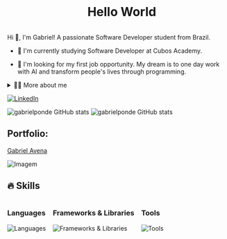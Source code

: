 <!--título-->
<div id="user-content-toc">
  <ul align="center">
    <summary><h1 style="display: inline-block">Hello World</h1></summary>
</div>

<!-- Presentation -->
<p>
  Hi 👋, I'm Gabriel! A passionate Software Developer student from Brazil.

  - 🌱 I'm currently studying Software Developer at Cubos Academy. 

  - 🔭 I'm looking for my first job opportunity. My dream is to one day work with AI and transform people's lives through programming.
</p>

<!-- Dropdown -->
<details>
  <summary>👨‍💻 More about me</summary>

  - 💬 I am 23 years old and currently live in Brazil. I like reading, whether it's a good book, adventure or investigation, as well as watching movies and playing games! I believe that our personal interests contribute to a more accurate perception of things and to solving problems. I´m constantly learning and improving my skills. 

</details>

<!-- Links -->
[![LinkedIn](https://img.shields.io/badge/LinkedIn-0077B5?style=for-the-badge&logo=linkedin&logoColor=white)](https://www.linkedin.com/in/gabriel-avena)

<!-- GithubStats -->
![gabrielponde GitHub stats](https://github-readme-stats.vercel.app/api?username=gabrielponde&show_icons=true&theme=gotham)
![gabrielponde GitHub stats](https://github-readme-stats.vercel.app/api/top-langs/?username=gabrielponde&layout=compact&langs_count=7&theme=gotham)

<!-- Portfolio -->
## Portfolio:
[Gabriel Avena](https://portfolio-gabriel-avena.vercel.app)

<!-- GIF -->
<p align="left">
  <img align="center" src="https://github.com/Variablebee/Variablebee/assets/77739311/4e9f41af-6b57-49a7-b15a-74322e96b4d7" alt="Imagem">
</p>

## 🔥 Skills
<div style="display: flex; flex-wrap: wrap; gap: 16px;">
  <!-- Languages --> <div> <h3>Languages</h3> <img src="https://skillicons.dev/icons?i=javascript,typescript,html,css,sass,tailwind,styledcomponents,postgresql" alt="Languages" /> </div> 
  <!-- Frameworks --> <div> <h3>Frameworks & Libraries</h3> <img src="https://skillicons.dev/icons?i=nodejs,react,next,vite,cypress,jest" alt="Frameworks & Libraries" /> </div> 
  <!-- Tools --> <div> <h3>Tools</h3> <img src="https://skillicons.dev/icons?i=docker,vscode,git,github,npm" alt="Tools" /> </div> 
</div>
